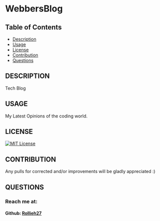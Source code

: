 # WebbersBlog
  ## Table of Contents
  * [Description](#description)
  * [Usage](#usage)
  * [License](#license)
  * [Contribution](#contribution)
  * [Questions](#questions)
  ## DESCRIPTION 
  Tech Blog
  ## USAGE 
  My Latest Opinions of the coding world.
  ## LICENSE 
  [![MIT License](https://img.shields.io/badge/License-MIT-yellow.svg)](https://opensource.org/licenses/MIT)
  ## CONTRIBUTION 
  Any pulls for corrected and/or improvements will be gladly appreciated :)
  ## QUESTIONS 
  ### Reach me at:
  #### Github: [Rollieh27](github.com/Rollieh27)
